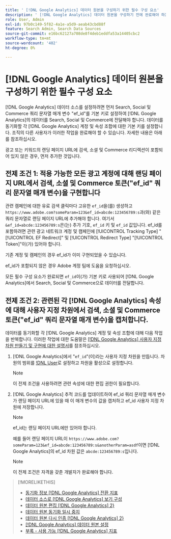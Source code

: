 ```yaml
---
title: ' [!DNL Google Analytics] 데이터 원본을 구성하기 위한 필수 구성 요소'
description: ' [!DNL Google Analytics] 데이터 원본을 구성하기 전에 완료해야 하는 단계에 대해 알아봅니다.'
role: User, Admin
exl-id: 97b0c149-5f82-4a1e-a5d9-aeab43cbd88f
feature: Search Admin, Search Data Sources
source-git-commit: e16bc62127a708de8f4deb1eddfa53a14405cbc2
workflow-type: tm+mt
source-wordcount: '402'
ht-degree: 0%

---
```


# [!DNL Google Analytics] 데이터 원본을 구성하기 위한 필수 구성 요소

[!DNL Google Analytics] 데이터 소스를 설정하려면 먼저 Search, Social 및 Commerce 쿼리 문자열 매개 변수 &quot;ef_id&quot;를 기본 키로 설정하여 [!DNL Google Analytics]의 데이터를 Search, Social 및 Commerce에 전달해야 합니다. 데이터를 동기화할 각 [!DNL Google Analytics] 계정 및 속성 조합에 대한 기본 키를 설정합니다. 조직의 다른 사용자가 이러한 작업을 완료해야 할 수 있습니다. 자세한 내용은 아래를 참조하십시오.

광고 또는 키워드의 랜딩 페이지 URL에 검색, 소셜 및 Commerce 리디렉션이 포함되어 있지 않은 경우, 먼저 추가한 것입니다.

## 전제 조건 1: 적용 가능한 모든 광고 계정에 대해 랜딩 페이지 URL에서 검색, 소셜 및 Commerce 토큰(&quot;ef_id&quot; 쿼리 문자열 매개 변수)을 구현합니다

관련 캠페인에 대한 유료 검색 클릭마다 고유한 `ef_id`을(를) 생성하고 `https://www.adobe.com?someParam=123&ef_id=abcde:123456789:s`과(와) 같은 쿼리 문자열로 랜딩 페이지 URL에 추가해야 합니다. 여기서 `&ef_id=abcde:123456789:s`은(는) 추가 기호, `ef_id` 키 및 `ef_id` 값입니다. ef_id를 포함하려면 관련 광고 네트워크 계정 및 캠페인에 [!UICONTROL Tracking Type] &quot;[!UICONTROL EF Redirect]&quot; 및 [!UICONTROL Redirect Type] &quot;[!UICONTROL Token]&quot;이(가) 있어야 합니다.

기존 계정 및 캠페인의 경우 ef_id가 이미 구현되었을 수 있습니다.

ef_id가 포함되지 않은 경우 Adobe 계정 팀에 도움을 요청하십시오.

모든 필수 구성 요소가 완료되면 `ef_id`이(가) 기본 키로 사용되어 [!DNL Google Analytics]에서 Search, Social 및 Commerce으로 데이터를 전달합니다.

## 전제 조건 2: 관련된 각 [!DNL Google Analytics] 속성에 대해 사용자 지정 차원에서 검색, 소셜 및 Commerce 토큰(&quot;ef_id&quot; 쿼리 문자열 매개 변수)을 캡처합니다.

데이터를 동기화할 각 [!DNL Google Analytics] 계정 및 속성 조합에 대해 다음 작업을 반복합니다. 이러한 작업에 대한 도움말은 [[!DNL Google Analytics] 사용자 지정 차원 만들기 및 구현에 대한 설명서](https://support.google.com/analytics/answer/2709829?hl=en#zippy=%2Cin-this-article)를 참조하십시오.

1. [!DNL Google Analytics]에서 &quot;`ef_id`&quot;(이)라는 사용자 지정 차원을 만듭니다. 차원의 범위를 [!DNL User](으)로 설정하고 차원을 활성으로 설정합니다.

   >[!NOTE]
   >
   >이 전제 조건을 사용하려면 관련 속성에 대한 편집 권한이 필요합니다.

1. [!DNL Google Analytics] 추적 코드를 업데이트하여 ef_id 쿼리 문자열 매개 변수가 랜딩 페이지 URL에 있을 때 이 매개 변수의 값을 캡처하고 ef_id 사용자 지정 차원에 저장합니다.

   >[!NOTE]
   >
   >ef_id는 랜딩 페이지 URL에만 있어야 합니다.

   예를 들어 랜딩 페이지 URL이 `https://www.adobe.com?someParam=123&ef_id=abcde:123456789:s&anotherParam=asdf`이면 [!DNL Google Analytics]의 ef_id 차원 값은 `abcde:123456789:s`입니다.

   >[!NOTE]
   >
   >이 전제 조건은 자격을 갖춘 개발자가 완료해야 합니다.

>[!MORELIKETHIS]
>
>* [동기화 정보 [!DNL Google Analytics] 전환 지표](data-source-about.md)
>* [데이터 소스로  [!DNL Google Analytics] 보기 구성](data-source-configure.md)
>* [데이터 원본 편집 [!DNL Google Analytics] 2}](data-source-edit.md)
>* [데이터 원본 동기화 일시 중지](data-source-pause.md)
>* [데이터 원본 다시 인증 [!DNL Google Analytics] 2}](data-source-reauthenticate.md)
>* [[!DNL Google Analytics] 데이터 원본 설정](data-source-settings.md)
>* [부록 - 사용 가능 [!DNL Google Analytics] 지표](data-source-ga-metrics.md)
